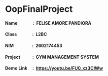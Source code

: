 # **OopFinalProject**
#### Name &nbsp;&nbsp;&nbsp;&nbsp; &nbsp;&nbsp;&nbsp;&nbsp; &nbsp;&nbsp;&nbsp;&nbsp;: &nbsp;FELISE AMORE PANDIORA
#### Class &nbsp;&nbsp;&nbsp;&nbsp; &nbsp;&nbsp;&nbsp;&nbsp; &nbsp;&nbsp;&nbsp;&nbsp;: &nbsp;L2BC
#### NIM &nbsp;&nbsp;&nbsp;&nbsp; &nbsp;&nbsp;&nbsp;&nbsp; &nbsp;&nbsp; &nbsp;&nbsp;&nbsp;&nbsp;: &nbsp;2602174453
#### Project &nbsp;&nbsp;&nbsp;&nbsp; &nbsp; &nbsp;&nbsp;&nbsp;&nbsp;: &nbsp;GYM MANAGEMENT SYSTEM
#### Demo Link &nbsp;&nbsp;&nbsp;&nbsp;: &nbsp;https://youtu.be/FU0_xz3CIWw